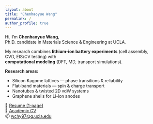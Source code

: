 ```yaml
---
layout: about
title: "Chenhaoyue Wang"
permalink: /
author_profile: true
---
```

Hi, I’m **Chenhaoyue Wang**,  
Ph.D. candidate in Materials Science & Engineering at UCLA.  

My research combines **lithium-ion battery experiments** (cell assembly, CVD, EIS/CV testing) with  
**computational modeling** (DFT, MD, transport simulations).  

**Research areas:**
- Silicon Kagome lattices — phase transitions & reliability
- Flat-band materials — spin & charge transport
- Nanotubes & twisted 2D vdW systems
- Graphene shells for Li-ion anodes

📄 [Resume (1-page)](/files/Chenhaoyue_Wang_Resume.pdf)  
📄 [Academic CV](/files/Chenhaoyue_Wang_CV.pdf)  
📫 wchy97@g.ucla.edu
